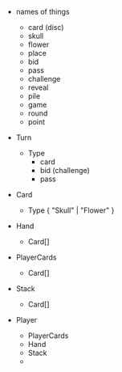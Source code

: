 * names of things
  * card (disc)
  * skull
  * flower
  * place
  * bid
  * pass
  * challenge
  * reveal
  * pile
  * game
  * round
  * point

* Turn
  * Type
    * card
    * bid (challenge)
    * pass

* Card
  * Type { "Skull" | "Flower" }

* Hand
  * Card[]

* PlayerCards
  * Card[]

* Stack
  * Card[]

* Player
  * PlayerCards
  * Hand
  * Stack
  *